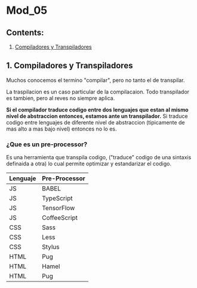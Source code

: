 # Mod_05

## Contents:

1. [Compiladores y Transpiladores](#Compiladores-y-Transpiladores)

## 1. Compiladores y Transpiladores

Muchos conocemos el termino "compilar", pero no tanto el de transpilar.

La traspilacion es un caso particular de la compilacaion. Todo transpilador es tambien, pero al reves no siempre aplica.

**Si el compilador traduce codigo entre dos lenguajes que estan al mismo nivel de abstraccion entonces, estamos ante un transpilador.** Si traduce codigo entre lenguajes de diferente nivel de abstraccion (tipicamente de mas alto a mas bajo nivel) entonces no lo es.

### ¿Que es un pre-processor?

Es una herramienta que transpila codigo, ("traduce" codigo de una sintaxis definaida a otra) lo cual permite optimizar y estandarizar el codigo.

| Lenguaje | Pre-Processor |
| -------- | ------------- |
| JS       | BABEL         |
| JS       | TypeScript    |
| JS       | TensorFlow    |
| JS       | CoffeeScript  |
| CSS      | Sass          |
| CSS      | Less          |
| CSS      | Stylus        |
| HTML     | Pug           |
| HTML     | Hamel         |
| HTML     | Pug           |

